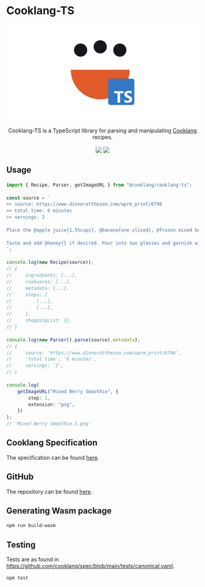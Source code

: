 # Cooklang-TS

![cooklang-ts logo](https://github.com/cooklang/cooklang-ts/blob/main/assets/logo_white_bg.svg?raw=true)

<div align="center">
    Cooklang-TS is a TypeScript library for parsing and manipulating <a href="https://cooklang.org/">Cooklang</a> recipes.
    <br><br>
    <a href="https://github.com/cooklang/cooklang-ts/actions/workflows/tests.yml"><img src="https://github.com/cooklang/cooklang-ts/actions/workflows/tests.yml/badge.svg?branch=main"></a>
    <a href="https://www.npmjs.com/package/@cooklang/cooklang-ts"><img src="https://img.shields.io/npm/v/@cooklang/cooklang-ts"></a>
</div>

## Usage

```typescript
import { Recipe, Parser, getImageURL } from "@cooklang/cooklang-ts";

const source = `
>> source: https://www.dinneratthezoo.com/wprm_print/6796
>> total time: 6 minutes
>> servings: 2

Place the @apple juice{1,5%cups}, @banana{one sliced}, @frozen mixed berries{1,5%cups} and @vanilla greek yogurt{3/4%cup} in a #blender{}; blend until smooth. If the smoothie seems too thick, add a little more liquid (1/4 cup).

Taste and add @honey{} if desired. Pour into two glasses and garnish with fresh berries and mint sprigs if desired.
`;

console.log(new Recipe(source));
// {
//     ingredients: [...],
//     cookwares: [...],
//     metadata: {...},
//     steps: [
//         [...],
//         [...],
//     ],
//     shoppingList: {},
// }

console.log(new Parser().parse(source).metadata);
// {
//     source: 'https://www.dinneratthezoo.com/wprm_print/6796',
//     'total time': '6 minutes',
//     servings: '2',
// }

console.log(
    getImageURL("Mixed Berry Smoothie", {
        step: 1,
        extension: "png",
    })
);
// 'Mixed Berry Smoothie.1.png'
```

## Cooklang Specification

The specification can be found [here](https://cooklang.org/docs/spec/).

## GitHub

The repository can be found [here](https://github.com/cooklang/cooklang-ts).

## Generating Wasm package

```sh
npm run build-wasm
```

## Testing

Tests are as found in https://github.com/cooklang/spec/blob/main/tests/canonical.yaml.

```sh
npm test
```
